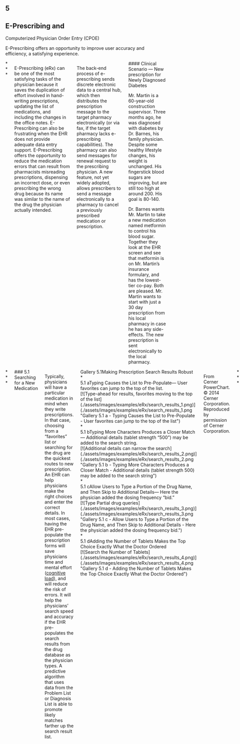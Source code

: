 ## 5

## E-Prescribing and  
Computerized Physician Order Entry (CPOE)

<div class="subheader">

E-Prescribing offers an opportunity to improve user accuracy and efficiency, a satisfying experience.

</div></div></div></div><section id="e-prescribing"><div class="container"><div class="sixteen columns"><div class="sectionStart">
* * *

</div>

E-Prescribing (eRx) can be one of the most satisfying tasks of the physician because it saves the duplication of effort involved in hand-writing prescriptions, updating the list of medications, and including the changes in the office notes. E-Prescribing can also be frustrating when the EHR does not provide adequate data entry support. E-Prescribing offers the opportunity to reduce the medication errors that can result from pharmacists misreading prescriptions, dispensing an incorrect dose, or even prescribing the wrong drug because its name was similar to the name of the drug the physician actually intended.

The back-end process of e-prescribing sends discrete electronic data to a central hub, which then distributes the prescription message to the target pharmacy electronically (or via fax, if the target pharmacy lacks e-prescribing capabilities). The pharmacy can also send messages for renewal request to the prescribing physician. A new feature, not yet widely adopted, allows prescribers to send a message electronically to a pharmacy to cancel a previously prescribed medication or prescription.

<div class="scenario">
#### Clinical Scenario — New prescription for Newly Diagnosed Diabetes

Mr. Martin is a 60-year-old construction supervisor. Three months ago, he was diagnosed with diabetes by Dr. Barnes, his family physician. Despite some healthy lifestyle changes, his weight is unchanged. His fingerstick blood sugars are improving, but are still too high at around 200\. His goal is 80-140.

Dr. Barnes wants Mr. Martin to take a new medication named metformin to control his blood sugar. Together they look at the EHR screen and see that metformin is on Mr. Martin’s insurance formulary, and has the lowest-tier co-pay. Both are pleased. Mr. Martin wants to start with just a 30 day prescription from his local pharmacy in case he has any side-effects. The new prescription is sent electronically to the local pharmacy.

</div></div></div></section><section id="search"><div class="container"><div class="sixteen columns"><div class="sectionStart">
* * *

</div>
### 5.1 Searching for a New Medication

Typically, physicians will have a particular medication in mind when they write prescriptions. In that case, choosing from a “favorites” list or searching for the drug are the quickest routes to new prescription. An EHR can help physicians make the right choices and enter the correct details. In most cases, having the EHR pre-populate the prescription forms will save physicians time and mental effort ([cognitive load](./human-factors.php#cognitive-load)), and will reduce the risk of errors. It will help the physicians’ search speed and accuracy if the EHR pre-populates the search results from the drug database as the physician types. A predictive algorithm that uses data from the Problem List or Diagnosis List is able to promote likely matches farther up the search result list.

<div class="example" id="gal-5-1"><div class="ex-title"><span class="ex-type">Gallery 5.1</span><span class="ex-caption">Making Prescription Search Results Robust</span></div><div id="cbp-fwslider" class="scale-with-grid cbp-fwslider">
*   <div><div class="caption"><span class="ex-type">5.1 a</span>Typing Causes the List to Pre-Populate<span class="capt-desc">— User favorites can jump to the top of the list.</span></div>[![Type-ahead for results, favorites moving to the top of the list](./assets/images/examples/eRx/search_results_1.png)](./assets/images/examples/eRx/search_results_1.png "Gallery 5.1 a - Typing Causes the List to Pre-Populate - User favorites can jump to the top of the list")</div>
*   <div><div class="caption"><span class="ex-type">5.1 b</span>Typing More Characters Produces a Closer Match<span class="capt-desc">— Additional details (tablet strength “500”) may be added to the search string.</span></div>[![Additional details can narrow the search](./assets/images/examples/eRx/search_results_2.png)](./assets/images/examples/eRx/search_results_2.png "Gallery 5.1 b - Typing More Characters Produces a Closer Match - Additional details (tablet strength 500) may be added to the search string")</div>
*   <div><div class="caption"><span class="ex-type">5.1 c</span>Allow Users to Type a Portion of the Drug Name, and Then Skip to Additional Details<span class="capt-desc">— Here the physician added the dosing frequency “bid.”</span></div>[![Type Partial drug queries](./assets/images/examples/eRx/search_results_3.png)](./assets/images/examples/eRx/search_results_3.png "Gallery 5.1 c - Allow Users to Type a Portion of the Drug Name, and Then Skip to Additional Details - Here the physician added the dosing frequency bid.")</div>
*   <div><div class="caption"><span class="ex-type">5.1 d</span>Adding the Number of Tablets Makes the Top Choice Exactly What the Doctor Ordered</div>[![Search the Number of Tablets](./assets/images/examples/eRx/search_results_4.png)](./assets/images/examples/eRx/search_results_4.png "Gallery 5.1 d - Adding the Number of Tablets Makes the Top Choice Exactly What the Doctor Ordered")</div>

</div></div><div class="credit">

From Cerner PowerChart. © 2014 Cerner Corporation. Reproduced by permission of Cerner Corporation.

</div><div class="sectionStart">
* * *

</div>
#### 5.1.1 Prescribing a New Medication

Once a physician finds the medication she's looking for, she needs to manage additional details like adding or reviewing the dosage strength, instructions, quantity to dispense, and number of refills to authorize. A thoughtful design will pre-populate fields associated with the medication with, possibly, the instructions for the usual starting dose. The EHR system could recommend a physician’s frequently-used choices or favorites. For a returning patient, it could recommend their chosen pharmacy.

In the United States, health insurance plans often include drug formularies, which are a list of prescription drugs that will be covered by the insurance plan. Within the formulary, the drugs are grouped into a tier assignment that determines the patient’s portion of the drug cost. A typical plan includes 3 or 4 tiers:

*   Tier 1 usually includes generic medications (the least expensive)
*   Tier 2 usually includes “preferred” brand name medications
*   Tier 3 usually includes “non-preferred” brand name medications
*   Tier 4 usually includes specialty medications (the most expensive)

If the system knows the patient’s pharmacy benefit plan, it can display the associated formulary information, indicating the tier information at a glance. Also, the system can allow the prescriber to view more detail on demand.

An EHR that provides these details reduces the mental effort a physician needs to expend to accomplish this task, and thus reduces their cognitive load. This EHR can also enhance patients' safety by eliminating physicians' distractions and reducing the margin for error.

<div class="quicktip" id="considerations"><div class="sidebar cf">
#### Prescription Details

Some of the details of the prescription will depend on a patient’s preferences<span class="elipsis">..<span class="a">Read more</span></span>

<div class="qt-content show">

Some of the details of the prescription will depend on a patient’s preferences:

<table class="sidebar-table" id="challenges"><thead><tr><th>Physician Considerations</th><th>Developer Challenges</th></tr></thead><tbody><tr><td>**30 or 90 day supplies?**</td><td>Patients will choose larger or smaller supplies of drugs depending on what a drug costs, how convenient it is to refill their prescription, or whether they’re new to the drug and want to try out first to determine their tolerance for it and its effectiveness.</td><td>Insurance companies typically offer 30 or 90 day supplies of medications. The EHR can calculate the amount of medication to order based on the medication's dosage requirements and the number of days' supply a physician orders. This mathematical decision support is particularly helpful for performing more complicated calculations including: weight-based pediatric dosing, calculating the amount to be dispensed for liquids, and the amount to be dispensed for inhalers (a single inhaler often, but not necessarily, comes with a 30 day supply).</td></tr><tr><td>**Which pharmacy does the patient wish to use?**</td><td>Patients may have one or several preferred pharmacies. Some people use a combination of suppliers to meet their needs: a mail-order pharmacy that offers them a good deal on a certain drug, a favorite local pharmacy, and another local pharmacy with some logistical advantage (one closer to work, home or the doctor’s office, or one with more convenient hours).</td><td>An EHR may allow at least three patient-preferred pharmacies. Allow the physician to remove a pharmacy that the patient no longer prefers, because insurance plans (in the U.S.) change almost annually, and the patient's preferred pharmacies may need to change with them.</td></tr><tr><td>**Are there dose limitations to consider?**</td><td>Patients may be taking other drugs that contain the new drug being prescribed. This is particularly common with pain relievers. People may be taking Tylenol (acetaminophen) alone, in combination with cough and cold remedies, or in prescription combination analgesics like Vicodin or Percocet.</td><td>Consider providing dose-limit calculations to help physicians avoid overdosing their patients. Add warnings to the patient that advise, for example, not to exceed the acetaminophen maximum total daily dose (4 grams/day). If the EHR flags this issue, then the physician can also call the patient’s attention to it.</td></tr><tr><td>**Are there formulary limitations to consider?**</td><td>Patient’s out-of-pocket prescription drug costs are rising at an alarming rate in the U.S. Formulary information can help physicians give patients some advance warning about what to expect at the pharmacy cash-register. That information empowers the patients and physicians, where possible, to find affordable alternatives for expensive medications before the office visit ends. If a patient first discovers the high cost of a given medication at the pharmacy, this can cause them to delay filling a prescription, and cause extra effort for the patient, pharmacy, and physician down the line.</td><td>At a minimum, show whether the drug is on-formulary. Show the tier, the amount of the co-pay (if available), and whether there are prescription quantity limits (it is common for proton-pump inhibitors like Prilosec or Nexium to have a limit of 30 tablets a month; not 60). Show if prior authorization will be required before allowing the pharmacy to dispense, and when possible include the criteria for prior authorization approval, including the contact number for obtaining prior authorization.</td></tr></tbody></table></div></div></div>
#### 5.1.2 Review the New Prescription Order before Sending It Out

The physician will need to review the final configuration of the new prescriptions. The EHR can flag missing elements. The physician may still need to make last minute modifications after verbally reviewing the prescriptions with the patient.

Instructions for tapering doses need to be clearly worded and can be available as preconfigured text. Here is an example of instructions for tapering doses of prednisone 10 mg tablets for poison ivy/oak/sumac: “4 tablets once daily for 3 days, then 3 tablets once daily for 3 days, then 2 tablets daily for 3 days, then 1 tablet daily for 3 days, then stop.” If there are transition instructions (stopping another medication a few days before or after starting the new one), the physician can add these.

The EHR can display drug alerts passively before the physician gives the final order. Interruptive alerts appear before the final order is submitted.

#### 5.1.3 Changing the dose

Most medications have a range of possible doses, so modifying a dose is a very common prescriber activity. It can be as simple as switching from the current dose to a new dose, or as complicated as titrating upward using different tablet sizes over an extended period of time. Sometimes the change will involve splitting tablets (if it’s safe to do), using multiple tablets of the prior dose, or spreading the dose out through the day (2 in the morning, 1 at lunch, 2 at bedtime) to achieve a more even therapeutic effect or to reduce an adverse effect. The physician can convert from one prescription strength to another using the EHR. The system can preserve the order details, such as quantity, number of refills, pharmacy, and associated diagnoses.

<div class="scenario">
#### Clinical Scenario — Increasing the Dose

A few years later, Mr. Martin’s diabetes is well controlled, but he has developed high blood pressure (BP). Three months ago, he started on lisinopril 10 mg daily for his high blood pressure (it also protects the kidneys in people with diabetes). Today his BP is at 153/96, which is still just a little high (the readings of his BP he's taken at home are likewise high). Mr. Martin is tolerating the medication well, so his physician wants to increase the dose to 20 mg daily. Mr. Martin has just received a 90 day supply in the mail last week, so he asks if he may use up his current supply of 10 mg tablets by taking 2 tablets daily for a while.

Mr. Martin is afraid that he’ll get a new bottle of 20 mg pills six weeks before he really needs them. He asks his doctor how he can avoid that. Can he take a printed prescription to submit later? Can the EHR send a message to the pharmacist instructing her not to fill the prescription until the patient makes contact to request that it be filled? Can Mr. Martin just call later for the new prescription? (Note: His physician’s office prefers to avoid the later calls, because it would be an inefficient use of office staff and physician time.)

</div>
#### 5.1.4 Changing the Current Order to a New Order

Discarding an old prescription and starting over can require a lot of time and mental effort, and can introduce the risk of error. Often, the physician only needs to change the strength of the tablet. An EHR that allows users to pick from a list of the strengths for a medication can save time. A physician may also need to adjust the number of tablets she has prescribed. Occasionally, the patient may choose to use a different pharmacy, or may request a two to four week prescription that they can fill locally while awaiting a mail-order 90 day supply.

<div class="example" id="fig-5-1"><div class="ex-title"><span class="ex-type">Figure 5.1</span><span class="ex-caption">Allow Physicians to Modify the Display Quickly by Offering the Most Common Detail Choices for a Particular Medication<span class="capt-desc">— These include strength, instructions, quantity, and number of refills.</span></span></div>[![Bring up the Most Common Medication Details](./assets/images/examples/eRx/UM_EHR_0001_med-list-expand.png)](./assets/images/examples/eRx/UM_EHR_0001_med-list-expand.png "Figure 5.1 - Allow Physicians to Modify the Display Quickly by Offering the Most Common Detail Choices for a Particular Medication - These include strength, instructions, quantity, and number of refills.")</div>
#### 5.1.5 Allow Association of a Diagnosis or Chronic Problem

Users often want to filter and sort medication list displays by diagnosis. Some medications are prescribed to alleviate multiple problems, and an EHR thus may need to be able to associate medications with multiple diagnoses. The 'multiple diagnosis' function also helps patients understand the roles of multi-purpose medications in their care plan. It also informs a variety of caregivers of all the reasons someone prescribed this medication. If a subsequent physician is considering changing a medication's dose or stopping it entirely, they'll need to know this information.

<div class="quicktip" id="therapeutic-class"><div class="sidebar cf">
#### Why Automatically Assigning a Therapeutic Class Won’t Work

Some EHR vendors may be tempted to use a drug’s therapeutic class instead of relying on physician-assigned diagnoses.<span class="elipsis">..<span class="a">Read more</span></span>

<div class="qt-content show">

Some EHR vendors may tempted to use a drug’s therapeutic class instead of relying on physician-assigned diagnoses. They may be concerned that physicians won’t be willing to assign diagnoses to medications, which may be true if there is no return on the time investment for the physician. However, if the physicians receive a benefit (better sorting and filtering of medication lists, better clinical decision support fueled by that data, and better patient awareness of the reason for the medication) then physicians have an incentive to make the diagnosis assignment.

Using a therapeutic class (instead of the actual diagnosis selected for the individual patient) does not achieve the desired result. The physician and patient need to know why**this medication** has been prescribed for**this particular patient**. Knowing that a drug is a beta-blocker (the therapeutic class) is not sufficient, because a beta-blocker might be used for any of these diagnoses: hypertension, angina, coronary artery disease, atrial fibrillation, supraventricular arrhythmias, tremor, migraine, and portal hypertension. The therapeutic class will often be meaningless to the patient.

</div></div></div><div class="example" id="fig-5-2"><div class="ex-title"><span class="ex-type">Figure 5.2</span><span class="ex-caption">Allow Association of One or More Diagnoses per Medication</span></div>[![Associate One or More Diagnoses per Medication](./assets/images/examples/eRx/UM_EHR_0002_change-priority.png)](./assets/images/examples/eRx/UM_EHR_0002_change-priority.png "Figure 5.2 - Allow Association of One or More Diagnoses per Medication")</div>
#### 5.1.6 Stopping a Medication

Removing a medication from the list can be easy. It could also be easy (though optional) for a user to record why a physician or patient stopped a medication. Common reasons for stopping a medication include:

1.  The medication's high cost, which can take the form of coverage, co-pays, or cash out-of-pocket
2.  The medication's inefficacy
3.  The medication's side-effects
4.  The medication's side effects outweighing its benefits
5.  Patients don't understand the medication's possible benefits
6.  Patients or physicians don't trust whoever prescribed the medication

Medication timelines are richer and more informative when they capture why medications were stopped. Timelines that give users insight into patients' history with given medications can eliminate the need for time-consuming searching, paging through progress notes, or laboriously exploring historical medication list entries.

<div class="example" id="fig-5-3"><div class="ex-title"><span class="ex-type">Figure 5.3</span><span class="ex-caption">Medication Timeline Shows Details Like “Reason for Stopping” When User Selects a Timeline Bar</span></div>[![Show Details Like Reason for Stopping](./assets/images/examples/medication-list/UM_EHR_0013_tap1.png)](./assets/images/examples/medication-list/UM_EHR_0013_tap1.png "Figure 5.3 - Medication Timeline Shows Details Like “Reason for Stopping” When User Selects a Timeline Bar")</div>
#### 5.1.7 Renewing Medications

<div class="scenario">
#### Clinical Scenario — Renewing Medications Due before the Next Appointment

Mr. Martin has been seeing his family physician every three to six months, but his medications often come due for annual renewal before his upcoming appointments. Because of this disparity, Mr. Martin sometimes doesn't get his refills in time, and has to go without some of his medications for several days. Mr. Martin's refills also come in at different times throughout the month, and so he has to make several trips to the pharmacy to pick up his various prescriptions. Mr. Martin wishes his 'medication procurement' schedule could be simplified and consolidated, so that he only had to make one trip.

Mr. Martin's physician also finds the situation frustrating. If the patient came in before the renewals came due, the physician could determine whether the medication was effective, and whether the dose was right before signing off on the next round of pills. The physician feels the out-of-sync schedule they've established is a time-wasting hassle, inefficient, unsafe, inaccurate, inconvenient and pointless.

</div>

An EHR can allow a physician to renew multiple medications at the same time. This saves time and reduces the margin for error. Designing an EHR that can sort and filter the medication list by “renewal due date,” “pharmacy” and “prescribing physician” will minimize physicians' cognitive load and allow them to provide better patient-centered service.

Patients with multiple prescriptions and prescribers are often burdened with poor refill synchronization. Their refills come in on several different dates each month, and their annual renewal due dates are scattered throughout the calendar year. If physicians could easily discern which prescriptions require renewal before the next planned appointment, the physicians could consolidate their patients' prescriptions. This would reduce the physicians' workload and would be more convenient for the patients<sup>1</sup>.

Designers could allow users to easily modify existing prescriptions, preserving existing details and offering easy access to common alternative details where users might need to make changes (changing from 10 mg to 20 mg, from 1 tablet to 2 tablets, or from 30 days to 90 days, etc.).

<div class="example" id="gal-5-2"><div class="ex-title"><span class="ex-type">Gallery 5.2</span><span class="ex-caption">Allow Sorting and Filtering to Efficiently Facilitate Renewals</span></div><div id="cbp-fwslider-2" class="scale-with-grid cbp-fwslider">
*   <div><div class="caption"><span class="ex-type">5.2 a</span> Sorting the List by Renewal Due Date<span class="capt-desc">— Makes it easier to group and manage the medications due for renewal.</span></div>[![Sort by Renewal Due Date](./assets/images/examples/eRx/UM_EHR_0012_sort-renew.png)](./assets/images/examples/eRx/UM_EHR_0012_sort-renew.png "Gallery 5.2 a - Sort the List by Renewal Due Date - Makes it easier to group and manage the medications due for renewal")</div>
*   <div><div class="caption"><span class="ex-type">5.2 b</span> Filtering the List by Prescriber<span class="capt-desc">— Makes it even easier to focus only on the selected medications, eliminating distracting items.</span></div>[![Filter by Prescriber](./assets/images/examples/eRx/UM_EHR_0013_filter-physician.png)](./assets/images/examples/eRx/UM_EHR_0013_filter-physician.png "Galery 5.2 b - Filtering the List by Prescriber - Makes it even easier to focus only on the selected medications, eliminating distracting items")</div>

</div></div>

A bar graph data visualization ([Figure 5.4](#fig-5-4) below) displaying “renewal due dates” reduces users' cognitive load.. It allows physicians to note which items need to be managed during the current visit by doing a quick visual scan. The physicians recognize what medications they need to focus on by picking out preattentive attributes, such as color and line length, rather than by having to do complex mental calculations involving reading dates, quantities, and number of refills.

<div class="example" id="fig-5-4"><div class="ex-title"><span class="ex-type">Figure 5.4</span><span class="ex-caption">Icons for “Refills Remaining”<span class="capt-desc">— Icons use preattentive attributes to reduce cognitive load during the medication renewal process</span></span></div>[![Icons for Refills Remaining](./assets/images/examples/eRx/RenewalDue_Icons_PCTouchCerner.png)](./assets/images/examples/eRx/RenewalDue_Icons_PCTouchCerner.png "Figure 5.4 - Icons for Refills Remaining - Icons use preattentive attributes to reduce cognitive load during the medication renewal process")<div class="credit">

From Cerner PowerChart Touch. © 2014 Cerner Corporation. Reproduced by permission of Cerner Corporation.

</div></div></div></div></section><section id="cpoe"><div class="container"><div class="sixteen columns"><div class="sectionStart">
* * *

</div>
### 5.2 Computerized Physician Order Entry (CPOE)

A CPOE (also sometimes referred to as_Computerized**Provider** Order Entry_) is an electronic entry of patient care orders that electronically transmits itself to the departments (lab, radiology, etc.) or outside organizations that will fulfill it. CPOE orders can be distributed more quickly than their predecessors. They eliminate errors based on hand-writing, and can prevent duplicate orders by checking new orders against existing orders.

<div class="scenario">
#### Clinical Scenario — Placing Future Lab Orders

Mr. Martin has achieved good control of his diabetes, blood pressure, and lipids. For the past year, he's been on stable doses of his medications, and his lab results have been stable as well. He can now settle into a more predictable routine, and won't need to visit the office or undergo lab tests as frequently. In about six months, Mr. Martin will need to come in for a hemoglobin A1c lab test, and then a visit. Another six months after that, he'll need to come in for further tests (another hemoglobin A1c a fasting lipid profile and a urine microalbumin test, both for his diabetes), and then another office visit.

</div>
#### 5.2.1 Display Pre-Existing Orders to Prevent Duplication

A patient's EHR often contains unfulfilled orders. Patients forget tests, or can't find the time to get them done. If physicians can't see patients' existing future orders or recent lab results, they may accidentally order tests that have already been done or ordered, or very similar tests. This would duplicate their colleagues' work and spend resources wastefully.

When users place new orders, they can simultaneously be able to see the work that's already been done, without navigating away from their own unfinished orders and losing their work.

</div><div class="one-half column"><div class="example" id="fig-5-5"><div class="ex-title"><span class="ex-type">Figure 5.5</span><span class="ex-caption">Before: Interruptive Dialog Box<span class="capt-desc">— Doesn’t allow the physician to see existing prescription orders</span></span></div>[![Dialog doesn’t allow the physician to see existing orders](./assets/images/examples/eRx/UM_EHR_0004_new-medication-bad.png)](./assets/images/examples/eRx/UM_EHR_0004_new-medication-bad.png "Figure 5.5 - Before: This interruptive dialog box doesn’t allow the physician to see existing prescription orders")</div></div><div class="one-half column"><div class="example" id="fig-5-6"><div class="ex-title"><span class="ex-type">Figure 5.6</span><span class="ex-caption">After: Non-interruptive Dialog Box<span class="capt-desc">— Allows users to see existing orders using a separate panel, or by making the dialog box non-interruptive.</span></span></div>[![See Existing Orders in a separate panel, or a non-interruptive dialog box](./assets/images/examples/eRx/UM_EHR_0003_new-medication.png)](./assets/images/examples/eRx/UM_EHR_0003_new-medication.png "Figure 5.6 - After: Allow Users to See Existing Orders - This can be done in a separate panel, or by making the dialog box non-interruptive.")</div></div><div class="sixteen columns">
#### 5.2.2 Make It Easy to Find the Right Orders

Naming orders can be a challenge, because tests and procedures can have several commonly-used names. Different organizations may use different names for the same test. The physician ordering procedures might not be familiar with precise names listed in the EHR order catalog. The EHR might formally call a chest x-ray "XR chest". A physician, however, might look for it under:

*   chest x-ray (or variant spellings like “xray”)
*   chest XR
*   XR chest
*   X-ray chest
*   Chest x-ray 2 views
*   Chest x-ray PA and Lateral
*   CXR (fastest way to hand-write the order)

These are all correct ways to name a chest x-ray. Thus, the interface could allow physicians to find tests and procedures listed under their various commonly-used designations.

#### 5.2.3 Preconfigure Orders with as Much Detail as Possible

Tests physicians order in ER or urgent care scenarios are often high priority and need done STAT. Routine tests physicians order in primary care settings will almost always be lower-priority. They'll need completed today, in the near future, or at some specified future time. An EHR that could be easily configured to a specific care setting, one that established default "priority" settings for the orders it processed, would be a powerful support tool.

<div class="quicktip" id="fuzzy-date"><div class="sidebar cf">
#### Setting the Date for Orders: Using Fuzzy Dates

Sometimes orders demand a precise date and time.<span class="elipsis">..<span class="a">Read more</span></span>

<div class="qt-content show">

Sometimes orders demand a precise date and time. Repeating a Prothrombin Time (PT) lab test in exactly 3 days helps assure safe dosing of warfarin, a clot-preventer.

Other times, less precise dates would be more helpful. If a physician orders a lab for "one year from now," but the patient shows up eleven months later, telling the patient she's too early and sending her home would be counterproductive. The EHR needs to allow its users to set somewhat flexible "fuzzy dates." This will allow healthcare organizations to be adaptable, and to work with patients to find times and dates convenient for them.

</div></div></div></div><div class="one-half column"><div class="example" id="fig-5-7"><div class="ex-title"><span class="ex-type">Figure 5.7</span><span class="ex-caption">Before:<span class="capt-desc">The physician needs to expend a lot of effort to fill in the many missing details. There are many opportunities for error.</span></span></div>[![More effort is required to fill in missing details](./assets/images/examples/eRx/UM_EHR_0006_new-medication-unfilled.png)](./assets/images/examples/eRx/UM_EHR_0006_new-medication-unfilled.png "Figure 5.7 - Before: The physician needs to expend a lot of effort to fill in the many missing details. There are many opportunities for error.")</div></div><div class="one-half column"><div class="example" id="fig-5-8"><div class="ex-title"><span class="ex-type">Figure 5.8</span><span class="ex-caption">After:<span class="capt-desc"> The EHR pre-completes key fields. Less frequently needed details are displayed less prominently.</span></span></div>[![Pre-complete key fields and Display less frequently needed details less prominently](./assets/images/examples/eRx/UM_EHR_0005_annotated.png)](./assets/images/examples/eRx/UM_EHR_0005_annotated.png "Figure 5.8 - After: The EHR pre-completes key fields. Less frequently needed details are displayed less prominently.")</div></div><div class="sixteen columns">
#### 5.2.4 Assign the Correct Diagnosis for an Order or Prescription

The EHR can make the problem and diagnosis lists readily available to physicians entering orders. It could also allow users to add new diagnoses on the fly, without having to exit the ordering tool to add them.

The EHR can provide clinical decision support by suggesting probable diagnoses based on patients' list entries and lab results.Some orders are almost exclusively associated with a single diagnosis, and in these cases the system could assign this diagnosis to these orders by default. For instance an order for a A hemoglobin A1c lab test will almost always be associated with a diagnosis of diabetes or hyperglycemia.

#### 5.2.5 EHRs Can Adapt to Users, Not Users to EHRs

An adaptable EHR can let physicians “add to the shopping cart” ([Figure 5.9](#fig-5-9)), then “continue shopping” without checking out right away. This allows the physicians and patients to make preliminary decisions, and act on them immediately, but also allows them to make adjustments as the visit unfolds.

<div class="example" id="fig-5-9"><div class="ex-title"><span class="ex-type">Figure 5.9</span><span class="ex-caption">New Order Workflow<span class="capt-desc">— EHRs must offer users the option of building sets or collections of orders to facilitate their workflow.</span></span></div>[![Build sets or collections of orders to facilitate workflow](./assets/images/examples/eRx/neworders.png)](./assets/images/examples/eRx/neworders.png "Figure 5.9 - EHRs must offer users the option of building sets or collections of orders to facilitate their workflow.")</div>
#### 5.2.6 Building Groups of Related Orders Function like Checklists

EHRs must offer users the option of building sets or collections of orders to facilitate their workflow. This offers users personalized clinical decision support and frees them from having to depend on their memories or external reference materials to complete involved tasks. Well Child Visits, for example, follow predictable patterns. They involve immunizations at regular, predetermined intervals, specific counseling (anticipatory guidance), and set follow-up visits.

A four-month-old's Well Child Visit would include:

*   scheduling the next visit, at six months
*   administering several specific vaccines
    *   hemophilus B
    *   rotavirus
    *   pneumococcal 13-valent
    *   combination of diphtheria / hepatitis B / pertussis - acellular / polio / tetanus.

</div></div></section><section id="summary"><div class="container"><div class="sixteen columns"><div class="sectionStart">
* * *

</div>
### 5.3 Summary

EHRs can:

1.  Make it easy for users to select new orders by offering a predictive search function that suggests appropriate results.
2.  Fill in the blanks with probable default settings (such as 30 or 90 day prescription supplies) where possible.
3.  Remember patients’ pharmacy preferences, and allow users to remove pharmacies patients no longer prefer from the list.
4.  Use preattentive attributes, such as color and typographic emphasis to enable physicians to find the results that are more likely to be relevant quickly. Use color iconography to graphically display medication renewal due-dates.
5.  Let physicians review e-prescriptions before sending so that they can correct any errors.
6.  Allow users to sort and filter medication lists to speed up the renewal process.
7.  Allow users to modify existing orders without forcing them to start over from scratch.
8.  Allow users to personalize the interface and build detail-rich collections of related orders that function like checklists.
9.  Allow users to select specific or flexible dates for new lab orders.

</div></div></section></section>